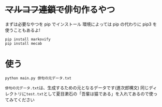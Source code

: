 # ~~マルコフ連鎖で~~俳句作るやつ

まずは必要なやつを pip でインストール
環境によっては pip の代わりに pip3 を使うこともあるよ!

```Shell
pip install markovify
pip install mecab
```

# 使う

```Shell
python main.py 俳句の元データ.txt
```

`俳句の元データ.txt`は、生成するための元となるデータです(進次郎構文) 同じディレクトリに`test.txt`として夏目漱石の「吾輩は猫である」を入れてあるので使ってみてください
